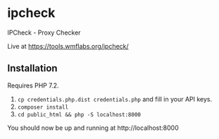 # ipcheck

IPCheck - Proxy Checker

Live at https://tools.wmflabs.org/ipcheck/

## Installation

Requires PHP 7.2.

1. `cp credentials.php.dist credentials.php` and fill in your API keys.
1. `composer install`
1. `cd public_html && php -S localhost:8000`

You should now be up and running at http://localhost:8000
